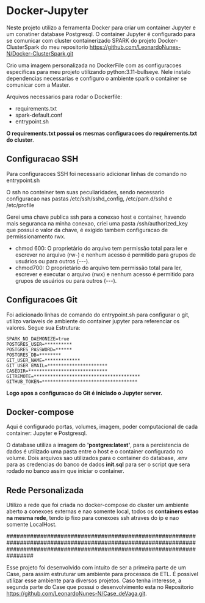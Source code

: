 # Docker-Jupyter
Neste projeto utilizo a ferramenta Docker para criar um container Jupyter e um conatiner database Postgresql. O container Jupyter é configurado para se comunicar com cluster containerizado SPARK do projeto Docker-ClusterSpark do meu repositorio https://github.com/LeonardoNunes-N/Docker-ClusterSpark.git

Crio uma imagem personalizada no DockerFile com as configuracoes especificas para meu projeto utilizando python:3.11-bullseye. Nele instalo dependencias necessarias e configuro o ambiente spark o container se comunicar com a Master. 

Arquivos necessarios para rodar o Dockerfile:
- requirements.txt
- spark-default.conf
- entrypoint.sh 

**O requirements.txt possui os mesmas configuracoes do requirements.txt do cluster**.

## Configuracao SSH 
Para configuracoes SSH foi necessario adicionar linhas de comando no entrypoint.sh 

O ssh no conteiner tem suas peculiaridades, sendo necessario configuracao nas pastas /etc/ssh/sshd_config, /etc/pam.d/sshd e /etc/profile

Gerei uma chave publica ssh para a conexao host e container, havendo mais seguranca na minha conexao, criei uma pasta /ssh/authorized_key que possui o valor da chave, é exigido tambem configuracao de permissionamento rwx.

- chmod 600: O proprietário do arquivo tem permissão total para ler e escrever no arquivo (rw-) e nenhum acesso é permitido para grupos de usuários ou para outros (---).
- chmod700: O proprietário do arquivo tem permissão total para ler, escrever e executar o arquivo (rwx) e nenhum acesso é permitido para grupos de usuários ou para outros (---).

## Configuracoes Git 
Foi adicionado linhas de comando do entrypoint.sh para configurar o git, utilizo variaveis de ambiente do container jupyter para referenciar os valores. Segue sua Estrutura: 

```env.jup
SPARK_NO_DAEMONIZE=true
POSTGRES_USER=**********
POSTGRES_PASSWORD=******
POSTGRES_DB=********
GIT_USER_NAME=*************
GIT_USER_EMAIL=**********************
CASEDIR=*****************************
GITREMOTE=***************************************
GITHUB_TOKEN=***********************************
```

**Logo apos a configuracao do Git é iniciado o Jupyter server.**

## Docker-compose

Aqui é configurado portas, volumes, imagem, poder computacional de cada container: Jupyter e Postgresql.

O database utiliza a imagem do **'postgres:latest'**, para a percistencia de dados é utilizado uma pasta entre o host e o container configurado no volume. Dois arquivos sao utilizados para o container do database, .env para as credencias do banco de dados **init.sql** para ser o script que sera rodado no banco assim que iniciar o container.

## Rede Personalizada 

Utilizo a rede que foi criada no docker-compose do cluster um ambiente aberto a conexoes externas e nao somente local, todos os **containers estao na mesma rede**, tendo ip fixo para conexoes ssh atraves do ip e nao somente LocalHost. 

################################################################################################################################################################################

Esse projeto foi desenvolvido com intuito de ser a primeira parte de um Case, para assim estruturar um ambiente para processos de ETL. É possivel utilizar esse ambiente para diversos projetos. Caso tenha interesse, a segunda parte do Case que possui o desenvolvimento esta no Repositorio https://github.com/LeonardoNunes-N/Case_deVaga.git.
























